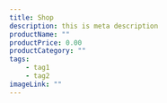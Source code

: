 ```yaml
---
title: Shop
description: this is meta description
productName: ""
productPrice: 0.00
productCategory: ""
tags:
    - tag1
    - tag2
imageLink: ""
---
```


